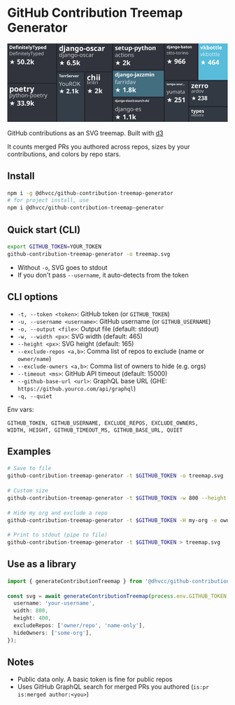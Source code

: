 # GitHub Contribution Treemap Generator

<div align="center">
  <img src="./treemap.svg" />
</div>

GitHub contributions as an SVG treemap. Built with [d3](https://github.com/d3/d3)

It counts merged PRs you authored across repos, sizes by your contributions, and colors by repo stars.

## Install

```bash
npm i -g @dhvcc/github-contribution-treemap-generator
# for project install, use
npm i @dhvcc/github-contribution-treemap-generator
```

## Quick start (CLI)

```bash
export GITHUB_TOKEN=YOUR_TOKEN
github-contribution-treemap-generator -o treemap.svg
```

- Without `-o`, SVG goes to stdout
- If you don't pass `--username`, it auto-detects from the token

## CLI options

- `-t, --token <token>`: GitHub token (or `GITHUB_TOKEN`)
- `-u, --username <username>`: GitHub username (or `GITHUB_USERNAME`)
- `-o, --output <file>`: Output file (default: stdout)
- `-w, --width <px>`: SVG width (default: 465)
- `--height <px>`: SVG height (default: 165)
- `--exclude-repos <a,b>`: Comma list of repos to exclude (name or `owner/name`)
- `--exclude-owners <a,b>`: Comma list of owners to hide (e.g. orgs)
- `--timeout <ms>`: GitHub API timeout (default: 15000)
- `--github-base-url <url>`: GraphQL base URL (GHE: `https://github.yourco.com/api/graphql`)
- `-q, --quiet`

Env vars:

```text
GITHUB_TOKEN, GITHUB_USERNAME, EXCLUDE_REPOS, EXCLUDE_OWNERS,
WIDTH, HEIGHT, GITHUB_TIMEOUT_MS, GITHUB_BASE_URL, QUIET
```

## Examples

```bash
# Save to file
github-contribution-treemap-generator -t $GITHUB_TOKEN -o treemap.svg

# Custom size
github-contribution-treemap-generator -t $GITHUB_TOKEN -w 800 --height 400 -o treemap.svg

# Hide my org and exclude a repo
github-contribution-treemap-generator -t $GITHUB_TOKEN -H my-org -e owner/repo,another-repo -o treemap.svg

# Print to stdout (pipe to file)
github-contribution-treemap-generator -t $GITHUB_TOKEN > treemap.svg
```

## Use as a library

```ts
import { generateContributionTreemap } from '@dhvcc/github-contribution-treemap-generator';

const svg = await generateContributionTreemap(process.env.GITHUB_TOKEN!, {
  username: 'your-username',
  width: 800,
  height: 400,
  excludeRepos: ['owner/repo', 'name-only'],
  hideOwners: ['some-org'],
});
```

## Notes

- Public data only. A basic token is fine for public repos
- Uses GitHub GraphQL search for merged PRs you authored (`is:pr is:merged author:<you>`)
